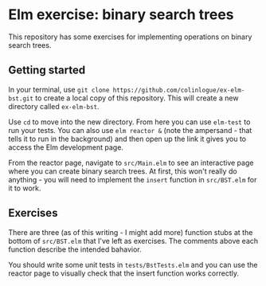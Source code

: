 # Elm exercise: binary search trees

This repository has some exercises for implementing
operations on binary search trees.

## Getting started

In your terminal, use
`git clone https://github.com/colinlogue/ex-elm-bst.git`
to create a local copy of this repository. This will create
a new directory called `ex-elm-bst`.

Use `cd` to move into the new directory. From here you can
use `elm-test` to run your tests. You can also use
`elm reactor &` (note the ampersand - that tells it to run
in the background) and then open up the link it gives you
to access the Elm development page.

From the reactor page, navigate to `src/Main.elm` to see an
interactive page where you can create binary search trees.
At first, this won't really do anything - you will need to
implement the `insert` function in `src/BST.elm` for it to
work.

## Exercises

There are three (as of this writing - I might add more)
function stubs at the bottom of `src/BST.elm` that I've
left as exercises. The comments above each function
describe the intended bahavior.

You should write some unit tests in `tests/BstTests.elm`
and you can use the reactor page to visually check that the
insert function works correctly.